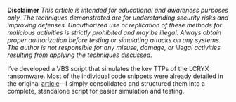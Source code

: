 **Disclaimer**
_This article is intended for educational and awareness purposes only. The techniques demonstrated are for understanding security risks and improving defenses. Unauthorized use or replication of these methods for malicious activities is strictly prohibited and may be illegal. Always obtain proper authorization before testing or simulating attacks on any systems. The author is not responsible for any misuse, damage, or illegal activities resulting from applying the techniques discussed._  

I’ve developed a VBS script that simulates the key TTPs of the LCRYX ransomware. Most of the individual code snippets were already detailed in the original [article](https://labs.k7computing.com/index.php/lcryx-ransomware-how-a-vb-ransomware-locks-your-system/)—I simply consolidated and structured them into a complete, standalone script for easier simulation and testing.

